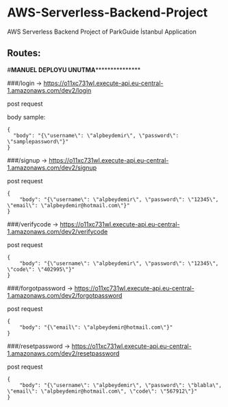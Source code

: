 # AWS-Serverless-Backend-Project
AWS Serverless Backend Project of ParkGuide İstanbul Application

## Routes: 

#**************************************************************MANUEL DEPLOYU UNUTMA*****************************************************************************

###/login   ->   https://o11xc731wl.execute-api.eu-central-1.amazonaws.com/dev2/login  


post request


body sample:

```
{
  "body": "{\"username\": \"alpbeydemir\", \"password\": \"samplepassword\"}"
}
```

###/signup   ->   https://o11xc731wl.execute-api.eu-central-1.amazonaws.com/dev2/signup  


post request


```
{
    "body": "{\"username\": \"alpbeydemir\", \"password\": \"12345\", \"email\": \"alpbeydemir@hotmail.com\"}"
}
```


###/verifycode   ->   https://o11xc731wl.execute-api.eu-central-1.amazonaws.com/dev2/verifycode


post request


```
{
    "body": "{\"username\": \"alpbeydemir\", \"password\": \"12345\", \"code\": \"402995\"}"
}
```

###/forgotpassword   ->   https://o11xc731wl.execute-api.eu-central-1.amazonaws.com/dev2/forgotpassword


post request


```
{
    "body": "{\"email\": \"alpbeydemir@hotmail.com\"}"
}
```

###/resetpassword  ->   https://o11xc731wl.execute-api.eu-central-1.amazonaws.com/dev2/resetpassword


post request


```
{
    "body": "{\"username\": \"alpbeydemir\", \"password\": \"blabla\", \"email\": \"alpbeydemir@hotmail.com\", \"code\": \"567912\"}"
}
```